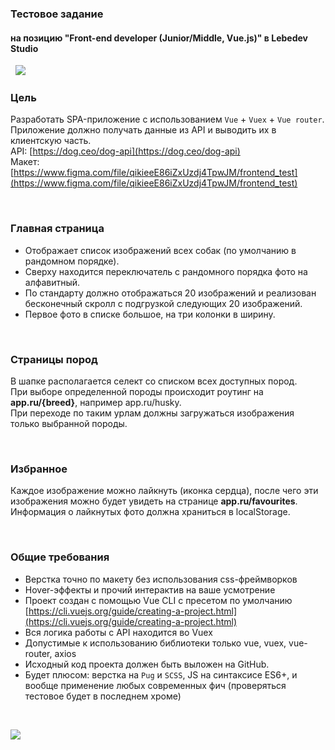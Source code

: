 ### Тестовое задание
#### на позицию "Front-end developer (Junior/Middle, Vue.js)" в Lebedev Studio


&nbsp;
![](https://cdn-images-1.medium.com/max/1200/1*-8AAdexfOAK9R-AIha_PBQ.png)
&nbsp;


### Цель
Разработать SPA-приложение с использованием `Vue` + `Vuex` + `Vue router`.  
Приложение должно получать данные из API и выводить их в клиентскую часть.  
API: [https://dog.ceo/dog-api](https://dog.ceo/dog-api)  
Макет: [https://www.figma.com/file/qikieeE86iZxUzdj4TpwJM/frontend_test](https://www.figma.com/file/qikieeE86iZxUzdj4TpwJM/frontend_test)


&nbsp;

### Главная страница
* Отображает список изображений всех собак (по умолчанию в рандомном порядке).
* Сверху находится переключатель с рандомного порядка фото на алфавитный.
* По стандарту должно отображаться 20 изображений и реализован бесконечный скролл с подгрузкой следующих 20 изображений.
* Первое фото в списке большое, на три колонки в ширину.

&nbsp;

### Страницы пород
В шапке располагается селект со списком всех доступных пород.  
При выборе определенной породы происходит роутинг на **app.ru/{breed}**, например app.ru/husky.  
При переходе по таким урлам должны загружаться изображения только выбранной породы.

&nbsp;

### Избранное
Каждое изображение можно лайкнуть (иконка сердца), после чего эти изображения можно будет увидеть на странице **app.ru/favourites**. Информация о лайкнутых фото должна храниться в localStorage.

&nbsp;

### Общие требования
* Верстка точно по макету без использования css-фреймворков
* Hover-эффекты и прочий интерактив на ваше усмотрение
* Проект создан с помощью Vue CLI с пресетом по умолчанию [https://cli.vuejs.org/guide/creating-a-project.html](https://cli.vuejs.org/guide/creating-a-project.html)
* Вся логика работы с API находится во Vuex
* Допустимые к использованию библиотеки только vue, vuex, vue-router, axios
* Исходный код проекта должен быть выложен на GitHub.
* Будет плюсом: верстка на `Pug` и `SCSS`, JS на синтаксисе ES6+, и вообще применение любых современных фич (проверяться тестовое будет в последнем хроме)

&nbsp;
&nbsp;

![](https://media.giphy.com/media/pDgHg2Lcju3Ty/giphy.gif)
